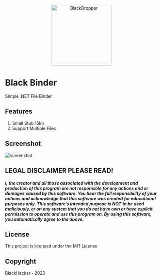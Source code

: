 <p align="center">
  <img align="center" src="https://h.top4top.io/p_1795v4myr1.png" alt="BlackDropper" height="200px" />
</p>

# Black Binder
Simple .NET File Binder

## Features
1. Small Stub 15kb
2. Support Multiple Files

## Screenshot
![screenshot](https://j.top4top.io/p_1795k7wlf1.png)

## LEGAL DISCLAIMER PLEASE READ!
##### I, the creator and all those associated with the development and production of this program are not responsible for any actions and or damages caused by this software. You bear the full responsibility of your actions and acknowledge that this software was created for educational purposes only. This software's intended purpose is NOT to be used maliciously, or on any system that you do not have own or have explicit permission to operate and use this program on. By using this software, you automatically agree to the above.

## License
This project is licensed under the MIT License

## Copyright
BlackHacker - 2020
